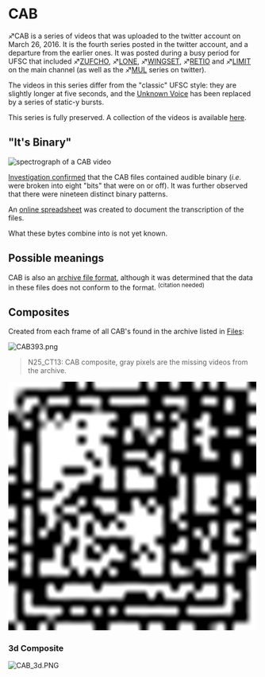 # CAB

♐CAB is a series of videos that was uploaded to the twitter account on
March 26, 2016. It is the fourth series posted in the twitter account,
and a departure from the earlier ones. It was posted during a busy
period for UFSC that included ♐[ZUFCHO](ZUFCHO "wikilink"),
♐[LONE](LONE "wikilink"), ♐[WINGSET](WINGSET "wikilink"),
♐[RETIO](RETIO "wikilink") and ♐[LIMIT](LIMIT "wikilink") on the main
channel (as well as the ♐[MUL](MUL "wikilink") series on twitter).

The videos in this series differ from the "classic" UFSC style: they are
slightly longer at five seconds, and the [Unknown Voice](Unknown_Voice "wikilink") has been replaced by a series of
static-y bursts.

This series is fully preserved. A collection of the videos is available
[here](https://www.unfavorablesemicircle.com/files/ARCHIVE_VIDEO_CAB.zip).

## "It's Binary"

![spectrograph of a CAB video](_CAB_spectrograph.png "spectrograph of a CAB video")

[Investigation confirmed](https://www.reddit.com/r/UnfavorableSemicircle/comments/4c8jjk/its_binary/)
that the CAB files contained audible binary (*i.e.* were broken into
eight "bits" that were on or off). It was further observed that there
were nineteen distinct binary patterns.

An [online spreadsheet](https://docs.google.com/spreadsheets/d/1FllOeyy1GVwHB6AXcAHcHV5RTWfzRmc9wmlYG0BEa5E/edit#gid=0)
was created to document the transcription of the files.

What these bytes combine into is not yet known.

## Possible meanings

CAB is also an [archive file format](https://en.wikipedia.org/wiki/Cabinet_\(file_format\)), although
it was determined that the data in these files does not conform to the
format. <sup>(citation needed)</sup>

## Composites

Created from each frame of all CAB's found in the archive listed in [Files](Files "wikilink"):

![CAB393.png](CAB393.png "CAB393.png")

> N25_CT13: CAB composite, gray pixels are the missing videos from the archive.

![cab.n25.png](cab.n25.png)

### 3d Composite

![CAB\_3d.PNG](CAB_3d.PNG "CAB_3d.PNG")


